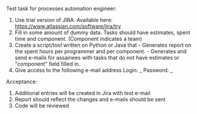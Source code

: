Test task for processes automation engineer:
1. Use trial version of JIRA. Available here: https://www.atlassian.com/software/jira/try
2. Fill in some amount of dummy data. Tasks should have estimates, spent time and component. (Component indicates a team)
3. Create a script/tool written on Python or Java that
               - Generates report on the spent hours per programmer and per component.
               - Generates and send e-mails for assainees with tasks that do not have estimates or "component" field filled in.
4. Give access to the following e-mail address
Login: _
Password: _


Acceptance:
1. Additional entries will be created in Jira with test e-mail
2. Report should reflect the changes and e-mails should be sent
3. Code will be reviewed
